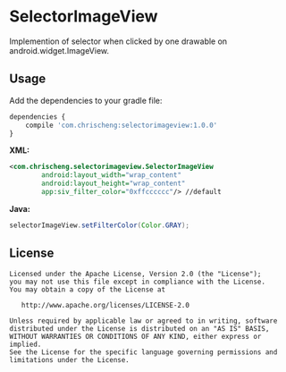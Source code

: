 # SelectorImageView
Implemention of selector when clicked by one drawable on android.widget.ImageView.
## Usage
Add the dependencies to your gradle file:
```javascript
dependencies {
    compile 'com.chrischeng:selectorimageview:1.0.0'
}
```
**XML:**
```xml
<com.chrischeng.selectorimageview.SelectorImageView
        android:layout_width="wrap_content"
        android:layout_height="wrap_content"
        app:siv_filter_color="0xffcccccc"/> //default
```
**Java:**
```java
selectorImageView.setFilterColor(Color.GRAY);
```
## License
    Licensed under the Apache License, Version 2.0 (the "License");
    you may not use this file except in compliance with the License.
    You may obtain a copy of the License at

       http://www.apache.org/licenses/LICENSE-2.0

    Unless required by applicable law or agreed to in writing, software
    distributed under the License is distributed on an "AS IS" BASIS,
    WITHOUT WARRANTIES OR CONDITIONS OF ANY KIND, either express or implied.
    See the License for the specific language governing permissions and
    limitations under the License.
